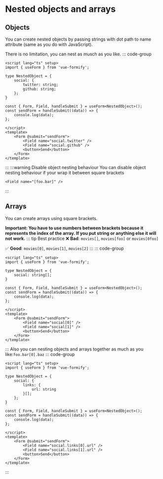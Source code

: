 # Nested objects and arrays
## Objects
You can create nested objects by passing strings with dot path to name attribute (same as you do with JavaScript).

There is no limitation, you can nest as musch as you like.
::: code-group
```vue
<script lang="ts" setup>
import { useForm } from 'vue-formify';

type NestedObject = {
	social: {
		twitter: string;
		github: string;
	};
}

const { Form, Field, handleSubmit } = useForm<NestedObject>();
const sendForm = handleSubmit((data)) => {
	console.log(data);
};

</script>
<template>
	<Form @submit="sendForm">
		<Field name="social.twitter" />
		<Field name="social.github" />
		<button>Send</button>
	</Form>
</template>
```
:::
:::warning Disable object nesting behaviour
You can disable object nesting behaviour if your wrap it between square brackets
```vue
<Field name="[foo.bar]" />
```
:::

## Arrays
You can create arrays using square brackets.

**Important: You have to use numbers between brackets because it represents the index of the array. If you put string or anything else it will not work.**
::: tip Best practice
❌ **Bad**: `movies[]`, `movies[foo]` or `movies[0foo]`

✅ **Good**: `movies[0]`, `movies[1]`, `movies[2]`
:::
::: code-group
```vue
<script lang="ts" setup>
import { useForm } from 'vue-formify';

type NestedObject = {
	social: string[];
}

const { Form, Field, handleSubmit } = useForm<NestedObject>();
const sendForm = handleSubmit((data)) => {
	console.log(data);
};

</script>
<template>
	<Form @submit="sendForm">
		<Field name="social[0]" />
		<Field name="social[1]" />
		<button>Send</button>
	</Form>
</template>
```
:::
Also you can nesting objects and arrays together as much as you like:`foo.bar[0].baz`
::: code-group
```vue
<script lang="ts" setup>
import { useForm } from 'vue-formify';

type NestedObject = {
	social: {
		links: {
			url: string
		}[];
	};
}

const { Form, Field, handleSubmit } = useForm<NestedObject>();
const sendForm = handleSubmit((data)) => {
	console.log(data);
};

</script>
<template>
	<Form @submit="sendForm">
		<Field name="social.links[0].url" />
		<Field name="social.links[1].url" />
		<button>Send</button>
	</Form>
</template>
```
:::
